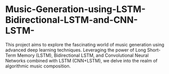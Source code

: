 # Music-Generation-using-LSTM-Bidirectional-LSTM-and-CNN-LSTM-
This project aims to explore the fascinating world of music generation using advanced deep learning techniques. Leveraging the power of Long Short-Term Memory (LSTM), Bidirectional LSTM, and Convolutional Neural Networks combined with LSTM (CNN+LSTM), we delve into the realm of algorithmic music composition.
